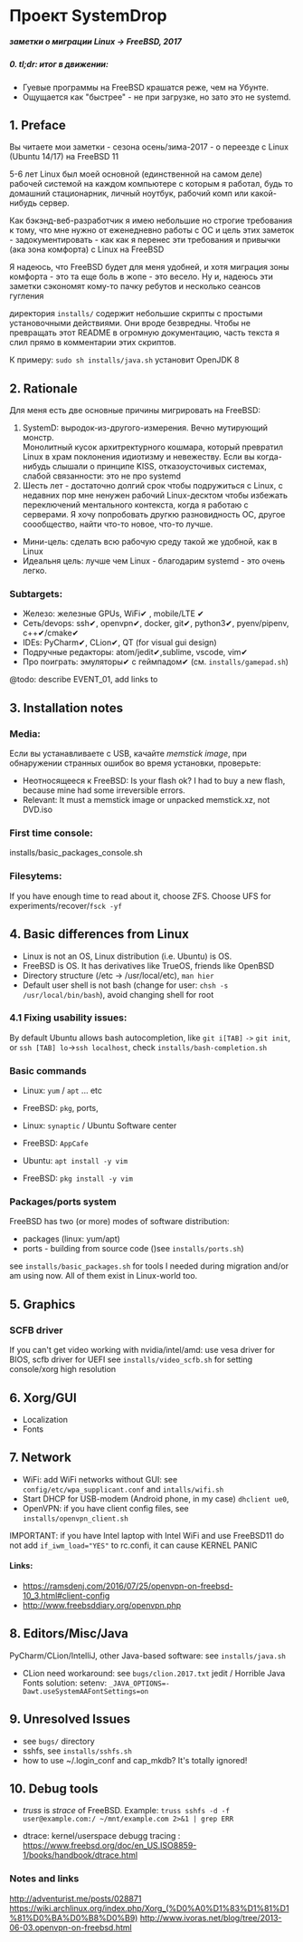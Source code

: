 # Проект SystemDrop
##### заметки о миграции Linux -> FreeBSD, 2017

##### 0. tl;dr: итог в движении: 
- Гуевые программы на FreeBSD крашатся реже, чем на Убунте. 
- Ощущается как "быстрее" - не при загрузке, но зато это не systemd.

## 1. Preface 
Вы читаете мои заметки  - сезона осень/зима-2017  - о переезде с Linux (Ubuntu 14/17) на FreeBSD 11

5-6 лет Linux был моей основной (единственной на самом деле) рабочей системой на каждом компьютере с которым я работал,
будь то домашний стационарник, личный ноутбук, рабочий комп или какой-нибудь сервер. 

Как бэкэнд-веб-разработчик я имею небольшие но строгие требования к тому, что мне нужно от еженедневно работы с ОС и
цель этих заметок - задокументировать - как как я перенес эти требования и привычки (ака зона комфорта) с Linux на FreeBSD

Я надеюсь, что FreeBSD будет для меня удобней, и хотя миграция зоны комфорта - это та еще боль в жопе - это весело. Ну и, надеюсь
эти заметки сэкономят кому-то пачку ребутов и несколько сеансов гугления

директория `installs/` содержит небольшие скрипты с простыми установочными действиями. Они вроде безвредны. Чтобы не превращать этот README
в огромную документацию, часть текста я слил прямо в комментарии этих скриптов.

К примеру: `sudo sh installs/java.sh` установит OpenJDK 8

## 2. Rationale
Для меня есть две основные причины мигрировать на FreeBSD:
1. SystemD:  выродок-из-другого-измерения. Вечно мутирующий монстр.  
Монолитный кусок архитректурного кошмара, который превратил Linux  в храм поклонения идиотизму и невежеству. 
Если вы когда-нибудь слышали о принципе KISS, отказоусточивых системах, слабой связанности: это не про systemd 
2. Шесть лет - достаточно долгий срок чтобы подружиться с Linux, с недавних пор мне ненужен рабочий Linux-десктом чтобы избежать 
переключений ментального контекста, когда я работаю с серверами. Я хочу попробовать другкю разновидность ОС, другое соообщество, 
найти что-то новое, что-то лучше. 

- Мини-цель: сделать всю рабочую среду такой же удобной, как в Linux 
- Идеальня цель: лучше чем Linux - благодарим systemd - это очень легко.

### Subtargets:
- Железо: железные GPUs, WiFi✔ , mobile/LTE ✔
- Сеть/devops: ssh✔, openvpn✔, docker, git✔, python3✔, pyenv/pipenv, c++✔/cmake✔
- IDEs: PyCharm✔, CLion✔, QT (for visual gui design)
- Подручные редакторы: atom/jedit✔,sublime, vscode, vim✔ 
- Про поиграть: эмуляторы✔ с геймпадом✔ (см. `installs/gamepad.sh`)
 
@todo: describe EVENT_01, add links to  

 
## 3. Installation notes
### Media:
Если вы устанавливаете с USB, качайте *memstick image*, при обнаружении странных ошибок во время установки, проверьте:
    
- Неотносящееся к FreeBSD: Is your flash ok? I had to buy a new flash, because mine had some irreversible errors. 
- Relevant: It must a memstick image or unpacked memstick.xz, not DVD.iso

### First time console:
installs/basic_packages_console.sh

### Filesytems:
If you have enough time to read about it, choose ZFS. Choose UFS for experiments/recover/`fsck -yf`      
    
## 4. Basic differences from Linux
- Linux is not an OS, Linux distribution (i.e. Ubuntu) is OS.
- FreeBSD is OS. It has derivatives like TrueOS, friends like OpenBSD 
- Directory structure (/etc -> /usr/local/etc), `man hier`
- Default user shell is not bash (change for user: `chsh -s /usr/local/bin/bash`), avoid changing shell for root

### 4.1 Fixing usability issues:
By default Ubuntu allows bash autocompletion, like `git i[TAB]` `->` `git init`, or `ssh [TAB] lo`->`ssh localhost`, check 
 `installs/bash-completion.sh`  


### Basic commands

- Linux: `yum` / `apt` ... etc 
- FreeBSD: `pkg`, ports,

- Linux: `synaptic` / Ubuntu Software center
- FreeBSD: `AppCafe`

- Ubuntu: `apt install -y vim`
- FreeBSD: `pkg install -y vim`

### Packages/ports system 
FreeBSD has two (or more) modes of software distribution: 
- packages (linux: yum/apt)
- ports - building from source code ()see `installs/ports.sh`)


see `installs/basic_packages.sh` for tools I needed during migration and/or am using now. All of them exist in Linux-world too.

## 5. Graphics
### SCFB driver
If you can't get video working with nvidia/intel/amd: 
use vesa driver for BIOS, scfb driver for UEFI
see `installs/video_scfb.sh` for setting console/xorg high resolution 

## 6. Xorg/GUI
- Localization
- Fonts

## 7. Network
- WiFi: add WiFi networks without GUI: see `config/etc/wpa_supplicant.conf` and `intalls/wifi.sh`
- Start DHCP for USB-modem (Android phone, in my case) `dhclient ue0`, 
- OpenVPN: if you have client config files, see `installs/openvpn_client.sh`

IMPORTANT: if you have Intel laptop with Intel WiFi and use FreeBSD11
do not add `if_iwm_load="YES"` to rc.confi, it can cause KERNEL PANIC

#### Links:
- https://ramsdenj.com/2016/07/25/openvpn-on-freebsd-10_3.html#client-config
- http://www.freebsddiary.org/openvpn.php

## 8. Editors/Misc/Java
PyCharm/CLion/IntelliJ, other Java-based software: see `installs/java.sh`
- CLion need workaround: see `bugs/clion.2017.txt`
jedit / Horrible Java Fonts solution: setenv:  `_JAVA_OPTIONS=-Dawt.useSystemAAFontSettings=on` 

## 9. Unresolved Issues
- see `bugs/` directory 
- sshfs, see `installs/sshfs.sh`
- how to use ~/.login_conf and cap_mkdb? It's totally ignored!

## 10. Debug tools 
- *truss* is *strace* of FreeBSD. Example:
`truss sshfs -d -f user@example.com:/ ~/mnt/example.com 2>&1 | grep ERR`

- dtrace: kernel/userspace debugg tracing : 
https://www.freebsd.org/doc/en_US.ISO8859-1/books/handbook/dtrace.html    

    
### Notes and links
http://adventurist.me/posts/028871
https://wiki.archlinux.org/index.php/Xorg_(%D0%A0%D1%83%D1%81%D1%81%D0%BA%D0%B8%D0%B9)
http://www.ivoras.net/blog/tree/2013-06-03.openvpn-on-freebsd.html